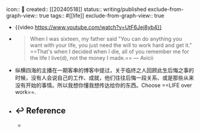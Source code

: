 icon:: 📝
created:: [[20240518]]
status:: writing/published
exclude-from-graph-view:: true
tags:: #[[life]]
exclude-from-graph-view:: true

- {{video https://www.youtube.com/watch?v=UtF6Jej8yb4}}
- > When I was sixteen, my father said "You can do anything you want with your life, you just need the will to work hard and get it." ==That's when I decided when I die, all of you remember me for the life I live(d), not the money I made.==
  ― Avicii
- 纵横四海的主播在一期客串的博客中提过，关于临终之人回顾此生后悔之事的时候，没有人会说自己的工作、成就，他们往往后悔一段关系、或是那些从来没有开始的事情。所以我想你懂我想传达给你的东西。Choose ==LIFE over work==.
- ## ↩ Reference
  -